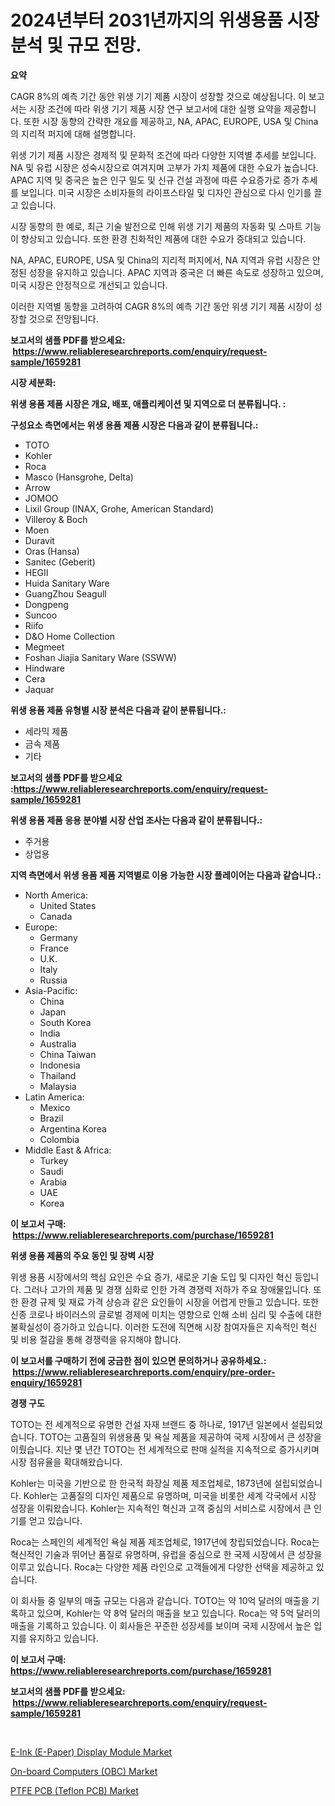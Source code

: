 <p><h1>2024년부터 2031년까지의 위생용품 시장 분석 및 규모 전망.</h1></p><p><strong>요약</strong></p>
<p><p>CAGR 8%의 예측 기간 동안 위생 기기 제품 시장이 성장할 것으로 예상됩니다. 이 보고서는 시장 조건에 따라 위생 기기 제품 시장 연구 보고서에 대한 실행 요약을 제공합니다. 또한 시장 동향의 간략한 개요를 제공하고, NA, APAC, EUROPE, USA 및 China의 지리적 퍼지에 대해 설명합니다.</p><p>위생 기기 제품 시장은 경제적 및 문화적 조건에 따라 다양한 지역별 추세를 보입니다. NA 및 유럽 시장은 성숙시장으로 여겨지며 고부가 가치 제품에 대한 수요가 높습니다. APAC 지역 및 중국은 높은 인구 밀도 및 신규 건설 과정에 따른 수요증가로 증가 추세를 보입니다. 미국 시장은 소비자들의 라이프스타일 및 디자인 관심으로 다시 인기를 끌고 있습니다.</p><p>시장 동향의 한 예로, 최근 기술 발전으로 인해 위생 기기 제품의 자동화 및 스마트 기능이 향상되고 있습니다. 또한 환경 친화적인 제품에 대한 수요가 증대되고 있습니다.</p><p>NA, APAC, EUROPE, USA 및 China의 지리적 퍼지에서, NA 지역과 유럽 시장은 안정된 성장을 유지하고 있습니다. APAC 지역과 중국은 더 빠른 속도로 성장하고 있으며, 미국 시장은 안정적으로 개선되고 있습니다.</p><p>이러한 지역별 동향을 고려하여 CAGR 8%의 예측 기간 동안 위생 기기 제품 시장이 성장할 것으로 전망됩니다.</p></p>
<p><strong>보고서의 샘플 PDF를 받으세요: &nbsp;<a href="https://www.reliableresearchreports.com/enquiry/request-sample/1659281">https://www.reliableresearchreports.com/enquiry/request-sample/1659281</a></strong></p>
<p><strong>시장 세분화:</strong></p>
<p><strong> 위생 용품 제품 시장은 개요, 배포, 애플리케이션 및 지역으로 더 분류됩니다. :</strong></p>
<p><strong>구성요소 측면에서는 위생 용품 제품 시장은 다음과 같이 분류됩니다.:</strong></p>
<p><ul><li>TOTO</li><li>Kohler</li><li>Roca</li><li>Masco (Hansgrohe, Delta)</li><li>Arrow</li><li>JOMOO</li><li>Lixil Group (INAX, Grohe, American Standard)</li><li>Villeroy & Boch</li><li>Moen</li><li>Duravit</li><li>Oras (Hansa)</li><li>Sanitec (Geberit)</li><li>HEGII</li><li>Huida Sanitary Ware</li><li>GuangZhou Seagull</li><li>Dongpeng</li><li>Suncoo</li><li>Riifo</li><li>D&O Home Collection</li><li>Megmeet</li><li>Foshan Jiajia Sanitary Ware (SSWW)</li><li>Hindware</li><li>Cera</li><li>Jaquar</li></ul></p>
<p><strong> 위생 용품 제품 유형별 시장 분석은 다음과 같이 분류됩니다.:</strong></p>
<p><ul><li>세라믹 제품</li><li>금속 제품</li><li>기타</li></ul></p>
<p><strong>보고서의 샘플 PDF를 받으세요 :<a href="https://www.reliableresearchreports.com/enquiry/request-sample/1659281">https://www.reliableresearchreports.com/enquiry/request-sample/1659281</a></strong></p>
<p><strong> 위생 용품 제품 응용 분야별 시장 산업 조사는 다음과 같이 분류됩니다.:</strong></p>
<p><ul><li>주거용</li><li>상업용</li></ul></p>
<p><strong>지역 측면에서 위생 용품 제품 지역별로 이용 가능한 시장 플레이어는 다음과 같습니다.:</strong></p>
<p><ul>
    <li>
        North America:
        <ul>
            <li>United States</li>
            <li>Canada</li>
        </ul>
    </li>
    <li>
        Europe:
        <ul>
            <li>Germany</li>
            <li>France</li>
            <li>U.K.</li>
            <li>Italy</li>
            <li>Russia</li>
        </ul>
    </li>
    <li>
        Asia-Pacific:
        <ul>
            <li>China</li>
            <li>Japan</li>
            <li>South Korea</li>
            <li>India</li>
            <li>Australia</li>
            <li>China Taiwan</li>
            <li>Indonesia</li>
            <li>Thailand</li>
            <li>Malaysia</li>
        </ul>
    </li>
    <li>
        Latin America:
        <ul>
            <li>Mexico</li>
            <li>Brazil</li>
            <li>Argentina Korea</li>
            <li>Colombia</li>
        </ul>
    </li>
    <li>
        Middle East & Africa:
        <ul>
            <li>Turkey</li>
            <li>Saudi</li>
            <li>Arabia</li>
            <li>UAE</li>
            <li>Korea</li>
        </ul>
    </li>
    </ul></p>
<p><strong>이 보고서 구매: &nbsp;<a href="https://www.reliableresearchreports.com/purchase/1659281">https://www.reliableresearchreports.com/purchase/1659281</a></strong></p>
<p><strong>위생 용품 제품의 주요 동인 및 장벽 시장</strong></p>
<p><p>위생 용품 시장에서의 핵심 요인은 수요 증가, 새로운 기술 도입 및 디자인 혁신 등입니다. 그러나 고가의 제품 및 경쟁 심화로 인한 가격 경쟁력 저하가 주요 장애물입니다. 또한 환경 규제 및 재료 가격 상승과 같은 요인들이 시장을 어렵게 만들고 있습니다. 또한 신종 코로나 바이러스의 글로벌 경제에 미치는 영향으로 인해 소비 심리 및 수출에 대한 불확실성이 증가하고 있습니다. 이러한 도전에 직면해 시장 참여자들은 지속적인 혁신 및 비용 절감을 통해 경쟁력을 유지해야 합니다.</p></p>
<p><strong>이 보고서를 구매하기 전에 궁금한 점이 있으면 문의하거나 공유하세요.: &nbsp;<a href="https://www.reliableresearchreports.com/enquiry/pre-order-enquiry/1659281">https://www.reliableresearchreports.com/enquiry/pre-order-enquiry/1659281</a></strong></p>
<p><strong>경쟁 구도</strong></p>
<p><p>TOTO는 전 세계적으로 유명한 건설 자재 브랜드 중 하나로, 1917년 일본에서 설립되었습니다. TOTO는 고품질의 위생용품 및 욕실 제품을 제공하여 국제 시장에서 큰 성장을 이뤘습니다. 지난 몇 년간 TOTO는 전 세계적으로 판매 실적을 지속적으로 증가시키며 시장 점유율을 확대해왔습니다.</p><p>Kohler는 미국을 기반으로 한 한국적 화장실 제품 제조업체로, 1873년에 설립되었습니다. Kohler는 고품질의 디자인 제품으로 유명하며, 미국을 비롯한 세계 각국에서 시장 성장을 이뤄왔습니다. Kohler는 지속적인 혁신과 고객 중심의 서비스로 시장에서 큰 인기를 얻고 있습니다.</p><p>Roca는 스페인의 세계적인 욕실 제품 제조업체로, 1917년에 창립되었습니다. Roca는 혁신적인 기술과 뛰어난 품질로 유명하며, 유럽을 중심으로 한 국제 시장에서 큰 성장을 이루고 있습니다. Roca는 다양한 제품 라인으로 고객들에게 다양한 선택을 제공하고 있습니다.</p><p>이 회사들 중 일부의 매출 규모는 다음과 같습니다. TOTO는 약 10억 달러의 매출을 기록하고 있으며, Kohler는 약 8억 달러의 매출을 보고 있습니다. Roca는 약 5억 달러의 매출을 기록하고 있습니다. 이 회사들은 꾸준한 성장세를 보이며 국제 시장에서 높은 입지를 유지하고 있습니다.</p></p>
<p><strong>이 보고서 구매: &nbsp; <a href="https://www.reliableresearchreports.com/purchase/1659281">https://www.reliableresearchreports.com/purchase/1659281</a></strong></p>
<p><strong>보고서의 샘플 PDF를 받으세요: &nbsp;<a href="https://www.reliableresearchreports.com/enquiry/request-sample/1659281">https://www.reliableresearchreports.com/enquiry/request-sample/1659281</a></strong><strong></strong></p>
<p>&nbsp;</p>
<p><p><a href="https://github.com/bobicer/Market-Research-Report-List-2/blob/main/e-ink-e-paper-display-module-market.md">E-Ink (E-Paper) Display Module Market</a></p><p><a href="https://github.com/timeliteaut/Market-Research-Report-List-2/blob/main/on-board-computers-obc-market.md">On-board Computers (OBC) Market</a></p><p><a href="https://github.com/globismark/Market-Research-Report-List-2/blob/main/ptfe-pcb-teflon-pcb-market.md">PTFE PCB (Teflon PCB) Market</a></p></p>